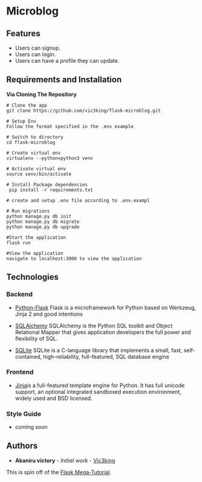 # Microblog

## Features
* Users can signup.
* Users can login.
* Users can have a profile they can update.

## Requirements and Installation
**Via Cloning The Repository**
```
# Clone the app
git clone https://github.com/vic3king/flask-microblog.git

# Setup Env
Follow the format specified in the .env example

# Switch to directory
cd flask-microblog

# Create virtual env
virtualenv --python=python3 venv

# Activate virtual env
source venv/bin/activate

# Install Package dependencies
 pip install -r requirements.txt

# create and setup .env file according to .env.exampl

# Run migrations
python manage.py db init
python manage.py db migrate
python manage.py db upgrade 

#Start the application
flask run

#View the application
navigate to localhost:3000 to view the application
```

## Technologies 

### Backend

* [Python-Flask](http://flask.pocoo.org/) Flask is a microframework for Python based on Werkzeug, Jinja 2 and good intentions

* [SQLAlchemy](https://www.sqlalchemy.org/) SQLAlchemy is the Python SQL toolkit and Object Relational Mapper that gives application developers the full power and flexibility of SQL.

* [SQLite](https://www.sqlite.org/index.html) SQLite is a C-language library that implements a small, fast, self-contained, high-reliability, full-featured, SQL database engine

### Frontend
* [Jinja](https://palletsprojects.com/p/jinja/)is a full-featured template engine for Python. It has full unicode support, an optional integrated sandboxed execution environment, widely used and BSD licensed.

### Style Guide
* coming soon


## Authors

* **Akaniru victory** - *Initial work* - [Vic3king](https://github.com/vic3king) 

This is spin off of the [Flask Mega-Tutorial](https://blog.miguelgrinberg.com/post/the-flask-mega-tutorial-part-i-hello-world).